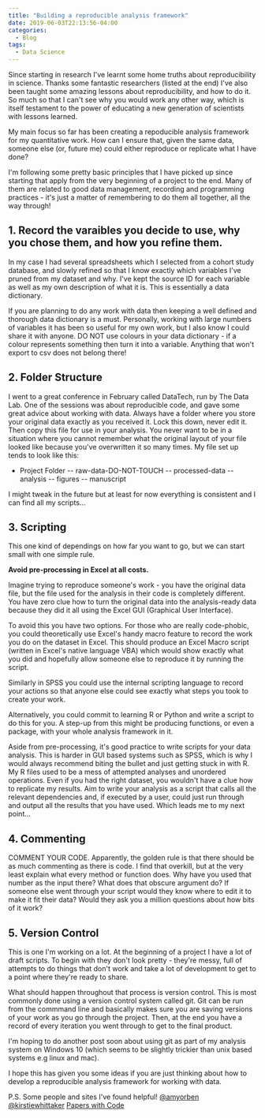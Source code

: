 ```yaml
---
title: "Building a reproducible analysis framework"
date: 2019-06-03T22:13:56-04:00
categories:
  - Blog
tags:
  - Data Science
---
```


Since starting in research I've learnt some home truths about reproducibility in science. 
Thanks some fantastic researchers (listed at the end) I've also been taught some amazing lessons about 
reproducibility, and how to do it. So much so that I can't see why you would work any other way, which is itself
testament to the power of educating a new generation of scientists with lessons learned. 

My main focus so far has been creating a repoducible analysis framework for my quantitative work. How can I ensure that, 
given the same data, someone else (or, future me) could either reproduce or replicate what I have done?

I'm following some pretty basic principles that I have picked up since starting that apply from the very beginning of a project
to the end. Many of them are related to good data management, recording and programming practices - it's just a matter of remembering
to do them all together, all the way through!

## 1. Record the varaibles you decide to use, why you chose them, and how you refine them. 
In my case I had several spreadsheets which I selected from a cohort study database, and slowly refined so that I know exactly 
which variables I've pruned from my dataset and why. I've kept the source ID for each variable
as well as my own description of what it is. This is essentially a data dictionary. 

If you are planning to do any work with data then keeping a well defined and thorough data dictionary is a must. Personally, working
with large numbers of variables it has been so useful for my own work, but I also know I could share it with anyone. 
DO NOT use colours in your data dictionary - if a colour represents something then turn it into a variable. Anything that won't export to 
csv does not belong there! 


## 2. Folder Structure
I went to a great conference in February called DataTech, run by The Data Lab. One of the sessions was about reproducible code, and gave some 
great advice about working with data. 
Always have a folder where you store your original data exactly as you received it. Lock this down, never edit it. 
Then copy this file for use in your analysis. You never want to be in a situation where you cannot remember what the original layout of your
file looked like because you've overwritten it so many times. 
My file set up tends to look like this: 

- Project Folder
-- raw-data-DO-NOT-TOUCH 
-- processed-data
-- analysis
-- figures
-- manuscript

I might tweak in the future but at least for now everything is consistent and I can find all my scripts...

## 3. Scripting 
This one kind of dependings on how far you want to go, but we can start small with one simple rule. 

**Avoid pre-processing in Excel at all costs.**

Imagine trying to reproduce someone's work - you have the original data file, but the file used for the analysis in their code is completely different. 
You have zero clue how to turn the original data into the analysis-ready data because they did it all using the Excel GUI (Graphical User Interface). 

To avoid this you have two options. For those who are really code-phobic, you could theoretically use Excel's handy macro feature to record the work you
do on the dataset in Excel. This should produce an Excel Macro script (written in Excel's native language VBA) which would show exactly what you did and
hopefully allow someone else to reproduce it by running the script. 

Similarly in SPSS you could use the internal scripting language to record your actions so that anyone else could see exactly what steps you took to 
create your work. 

Alternatively, you could commit to learning R or Python and write a script to do this for you. A step-up from this 
might be producing functions, or even a package, with your whole analysis framework in it. 

Aside from pre-processing, it's good practice to write scripts for your data analysis. This is harder in GUI based systems such as SPSS, which is why
I would always recommend biting the bullet and just getting stuck in with R. 
My R files used to be a mess of attempted analyses and unordered operations. Even if you had the right dataset, you wouldn't have 
a clue how to replicate my results. Aim to write your analysis as a script that calls all the relevant dependencies and, if executed by a user, could
just run through and output all the results that you have used. Which leads me to my next point...


## 4. Commenting
COMMENT YOUR CODE. 
Apparently, the golden rule is that there should be as much commenting as there is code. 
I find that overkill, but at the very least explain what every method or function does. Why have you used that number as the input there?
What does that obscure argument do?
If someone else went through your script would they know where to edit it to make it fit their data? Would they ask you a million questions 
about how bits of it work?


## 5. Version Control 
This is one I'm working on a lot. At the beginning of a project I have a lot of draft scripts. To begin with they don't look pretty - 
they're messy, full of attempts to do things that don't work and take a lot of development to get to a point where they're ready to share. 

What should happen throughout that process is version control. This is most commonly done using a version control system called git. Git
can be run from the commmand line and basically makes sure you are saving versions of your work as you go through the project. Then, at the end
you have a record of every iteration you went through to get to the final product. 

I'm hoping to do another post soon about using git as part of my analysis system on Windows 10 (which seems to be slightly trickier than unix based
systems e.g linux and mac). 

I hope this has given you some ideas if you are just thinking about how to develop a reproducible analysis framework for working with data. 


P.S. Some people and sites I've found helpful! 
[@amyorben](https://twitter.com/OrbenAmy)
[@kirstiewhittaker](https://twitter.com/kirstie_j)
[Papers with Code](https://paperswithcode.com/)

